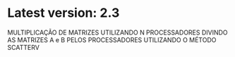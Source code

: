 # Latest version: 2.3
MULTIPLICAÇÃO DE MATRIZES UTILIZANDO N PROCESSADORES DIVINDO AS MATRIZES A e B PELOS PROCESSADORES UTILIZANDO O MÉTODO SCATTERV
